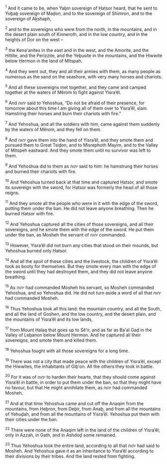 <sup>1</sup> And it came to be, when Yaḇin sovereign of Ḥatsor heard, that he sent to Yoḇaḇ sovereign of Maḏon, and to the sovereign of Shimron, and to the sovereign of Aḵshaph,

<sup>2</sup> and to the sovereigns who were from the north, in the mountains, and in the desert plain south of Kinneroth, and in the low country, and in the heights of Dor on the west –

<sup>3</sup> the Kena‛anites in the east and in the west, and the Amorite, and the Ḥittite, and the Perizzite, and the Yeḇusite in the mountains, and the Ḥiwwite below Ḥermon in the land of Mitspah.

<sup>4</sup> And they went out, they and all their armies with them, as many people as numerous as the sand on the seashore, with very many horses and chariots.

<sup>5</sup> And all these sovereigns met together, and they came and camped together at the waters of Mĕrom to fight against Yisra’ĕl.

<sup>6</sup> And יהוה said to Yehoshua, “Do not be afraid of their presence, for tomorrow about this time I am giving all of them over to Yisra’ĕl, slain. Hamstring their horses and burn their chariots with fire.”

<sup>7</sup> And Yehoshua, and all the soldiers with him, came against them suddenly by the waters of Mĕrom, and they fell on them.

<sup>8</sup> And יהוה gave them into the hand of Yisra’ĕl, and they smote them and pursued them to Great Tsiḏon, and to Misrephoth Mayim, and to the Valley of Mitspeh eastward. And they smote them until no survivor was left to them.

<sup>9</sup> And Yehoshua did to them as יהוה said to him: he hamstrung their horses and burned their chariots with fire.

<sup>10</sup> And Yehoshua turned back at that time and captured Ḥatsor, and smote its sovereign with the sword, for Ḥatsor was formerly the head of all those reigns.

<sup>11</sup> And they smote all the people who were in it with the edge of the sword, putting them under the ban. He did not leave anyone breathing. Then he burned Ḥatsor with fire.

<sup>12</sup> And Yehoshua captured all the cities of those sovereigns, and all their sovereigns, and he smote them with the edge of the sword. He put them under the ban, as Mosheh the servant of יהוה commanded.

<sup>13</sup> However, Yisra’ĕl did not burn any cities that stood on their mounds, but Yehoshua burned only Ḥatsor.

<sup>14</sup> And all the spoil of these cities and the livestock, the children of Yisra’ĕl took as booty for themselves. But they smote every man with the edge of the sword until they had destroyed them, and they did not leave anyone breathing.

<sup>15</sup> As יהוה had commanded Mosheh his servant, so Mosheh commanded Yehoshua, and so Yehoshua did. He did not turn aside a word of all that יהוה had commanded Mosheh.

<sup>16</sup> Thus Yehoshua took all this land: the mountain country, and all the South, and all the land of Goshen, and the low country, and the desert plain, and the mountains of Yisra’ĕl and its low lands,

<sup>17</sup> from Mount Ḥalaq that goes up to Sĕ‛ir, and as far as Ba‛al Gaḏ in the Valley of Leḇanon below Mount Ḥermon. And he captured all their sovereigns, and smote them and killed them.

<sup>18</sup> Yehoshua fought with all those sovereigns for a long time.

<sup>19</sup> There was not a city that made peace with the children of Yisra’ĕl, except the Ḥiwwites, the inhabitants of Giḇ‛on. All the others they took in battle.

<sup>20</sup> For it was of יהוה to harden their hearts, that they should come against Yisra’ĕl in battle, in order to put them under the ban, so that they might have no favour, but that He might annihilate them, as יהוה had commanded Mosheh.

<sup>21</sup> And at that time Yehoshua came and cut off the Anaqim from the mountains, from Ḥeḇron, from Deḇir, from Anaḇ, and from all the mountains of Yehuḏah, and from all the mountains of Yisra’ĕl. Yehoshua put them with their cities under the ban.

<sup>22</sup> There were none of the Anaqim left in the land of the children of Yisra’ĕl; only in Azzah, in Gath, and in Ashdoḏ some remained.

<sup>23</sup> Thus Yehoshua took the entire land, according to all that יהוה had said to Mosheh. And Yehoshua gave it as an inheritance to Yisra’ĕl according to their divisions by their tribes. And the land rested from fighting.

